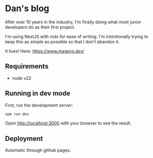 # Dan's blog

After over 10 years in the industry, I'm finally doing what most junior developers do as their first project.

I'm using NextJS with mdx for ease of writing.
I'm intentionally trying to keep this as simple as possible so that I don't abandon it.

It lives! Here:
https://www.magpys.dev/

## Requirements

* node v22

## Running in dev mode

First, run the development server:

```bash
npm run dev
```

Open [http://localhost:3000](http://localhost:3000) with your browser to see the result.

## Deployment

Automatic through github pages.
